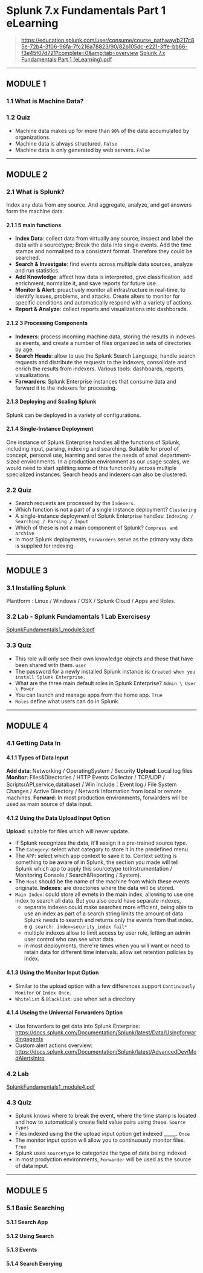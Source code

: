 # Splunk 7.x Fundamentals Part 1 eLearning 
> https://education.splunk.com/user/consume/course_pathway/b217c85e-72b4-3f06-96fa-7fc216a78823/90/82b105dc-e221-3ffe-bb66-f3e45f07d721?complete=0&amp;tab=overview
> [Splunk 7.x Fundamentals Part 1 (eLearning).pdf](https://github.com/Steve1516/Splunk/files/7159685/Splunk.7.x.Fundamentals.Part.1.eLearning.pdf)

***
## MODULE 1
### 1.1 What is Machine Data?
### 1.2 Quiz
- Machine data makes up for more than `90%` of the data accumulated by organizations.
- Machine data is always structured. `False`
- Machine data is only generated by web servers. `False`
***

## MODULE 2
### 2.1 What is Splunk?
Index any data from any source. And aggregate, analyze, and get answers form the machine data.
#### 2.1.1 5 main functions
- **Index Data**: collect data from virtually any source, inspect and label the data with a sourcetype; Break the data into single events. Add the time stamps and normalized to a consistent format. Therefore they could be searched.
- **Search & Investgate**: find events across multiple data sources, analyze and run statistics.
- **Add Knowledge**: affect how data is interpreted, give classification, add enrichment, normalize it, and save reports for future use.
- **Monitor & Alert**: proactively monitor all infrastructure in real-time, to identify issues, problems, and attacks. Create alters to monitor for specific conditions and automatically respond with a variety of actions.
- **Report & Analyze**: collect reports and visualizations into dashborads.
#### 2.1.2 3 Processing Components
- **Indexers**: process incoming machine data, storing the results in indexes as events, and create a number of files organized in sets of directories by age.
- **Search Heads**: allow to use the Splunk Search Language, handle search requests and distribute the requests to the indexers, consolidate and enrich the results from indexers. Various tools: dashboards, reports, visualizations.
- **Forwarders**: Splunk Enterprise instances that consume data and forward it to the indexers for processing.
#### 2.1.3 Deploying and Scaling Splunk
Splunk can be deployed in a variety of configurations.
#### 2.1.4 Single-Instance Deployment
One instance of Splunk Enterprise handles all the functions of Splunk, including input, parsing, indexing and searching. Suitable for proof of concept, personal use, learning and serve the needs of small department-sized environments.
In a production environment as our usage scales, we would need to start splitting some of this functionlity across multiple specialized instances. Search heads and indexers can also be clustered.
### 2.2 Quiz
- Search requests are processed by the `Indexers`.
- Which function is not a part of a single instance deployment? `Clustering`
- A single-instance deployment of Splunk Enterprise handles: `Indexing / Searching / Parsing / Input`
- Which of these is not a main component of Splunk? `Compress and archive`
- In most Splunk deployments, `Forwarders` serve as the primary way data is supplied for indexing.
***

## MODULE 3
### 3.1 Installing Splunk
Plantform : Linux / Windows / OSX / Splunk Cloud / Apps and Roles.
### 3.2 Lab - Splunk Fundamentals 1 Lab Exercisesy
[SplunkFundamentals1_module3.pdf](https://github.com/Steve1516/Splunk/files/7127327/SplunkFundamentals1_module3.pdf)
### 3.3 Quiz
- This role will only see their own knowledge objects and those that have been shared with them.  `user`
- The password for a newly installed Splunk instance is: `Created when you install Splunk Enterprise.`
- What are the three main default roles in Splunk Enterprise? `Admin \ User \ Power`
- You can launch and manage apps from the home app. `True`
- `Roles` define what users can do in Splunk.
***

## MODULE 4
### 4.1 Getting Data In
#### 4.1.1 Types of Data Input
**Add data**: Networking / OperatingSystem / Security
**Upload**: Local log files
**Monitor**: Files&Directories / HTTP Events Collector / TCP/UDP / Scripts(API,service,database) / Win include：Event log / File System Changes / Active Directory / Network Information from local or remote machines.
**Forward**: In most production environments, forwarders will be used as main source of data input.
#### 4.1.2 Using the Data Upload Input Option
**Upload**: suitable for files which will never update.
- If Splunk recognizes the data, it'll assign it a pre-trained source type.
- The `Category`: select what category to store it in the predefined menu.
- The `APP`: select which app context to save it to. Context setting is something to be aware of in Splunk, the section you made will tell Splunk which app to apply this sourcetype to(Instrumentation / Monitoring Console / Search&Reporting / System).
- The `Host` should be the name of the machine from which these events originate.
**Indexes**: are directories where the data will be stored.
- `Main Index`: could store all evnets in the main index, allowing to use one index to search all data. But you also could have separate indexes,
  - separate indexes could make searches more efficient, being able to use an index as part of a search string limits the amount of data Splunk needs to search and returns only the events from that index. e.g. `search: index=security_index fail*`
  - multiple indexes allow to limit access by user role, letting an admin user control who can see what data.
  - in most deployments, there're times when you will want or need to retain data for different time intervals. allow set retention policies by index.
#### 4.1.3 Using the Monitor Input Option
- Similar to the upload option with a few differences.support `Continuously Monitor` or `Index Once`.
- `Whitelist` & `Blacklist`: use when set a directory
#### 4.1.4 Useing the Universal Forwarders Option
- Use forwarders to get data into Splunk Enterprise: https://docs.splunk.com/Documentation/Splunk/latest/Data/Usingforwardingagents
- Custom alert actions overview: https://docs.splunk.com/Documentation/Splunk/latest/AdvancedDev/ModAlertsIntro
### 4.2 Lab
[SplunkFundamentals1_module4.pdf](https://github.com/Steve1516/Splunk/files/7159671/SplunkFundamentals1_module4.pdf)
### 4.3 Quiz
- Splunk knows where to break the event, where the time stamp is located and how to automatically create field value pairs using these. `Source types`
- Files indexed using the the upload input option get indexed _____. `Once`
- The monitor input option will allow you to continuously monitor files. `True`
- Splunk uses `sourcetype` to categorize the type of data being indexed.
- In most prodyction environments, `Forwarder` will be used as the source of data input.
***

## MODULE 5
### 5.1 Basic Searching
#### 5.1.1 Search App

#### 5.1.2 Using Search

#### 5.1.3 Events

#### 5.1.4 Search Everying

